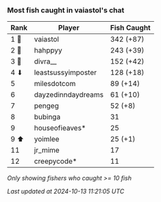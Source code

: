 ### Most fish caught in vaiastol's chat
| Rank | Player | Fish Caught |
|------|--------|-----------|
| 1 🥇  | vaiastol  | 342 (+87) |
| 2 🥈  | hahppyy  | 243 (+39) |
| 3 🥉  | divra__  | 152 (+42) |
| 4 ⬇ | leastsussyimposter  | 128 (+18) |
| 5  | milesdotcom  | 89 (+14) |
| 6  | dayzedinndaydreams  | 61 (+10) |
| 7  | pengeg  | 52 (+8) |
| 8  | bubinga  | 31 |
| 9  | houseofieaves*  | 25 |
| 9 ⬆ | yoimlee  | 25 (+1) |
| 11  | jr_mime  | 17 |
| 12  | creepycode*  | 11 |

_Only showing fishers who caught >= 10 fish_

_Last updated at 2024-10-13 11:21:05 UTC_